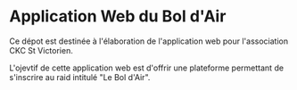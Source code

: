 # Application Web du Bol d'Air

Ce dépot est destinée à l'élaboration de l'application web pour l'association CKC St Victorien. 

L'ojevtif de cette application web est d'offrir une plateforme permettant de s'inscrire au raid intitulé "Le Bol d'Air".